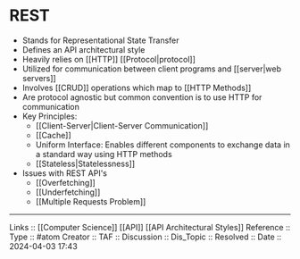 # REST

- Stands for Representational State Transfer
- Defines an API architectural style
- Heavily relies on [[HTTP]] [[Protocol|protocol]]
- Utilized for communication between client programs and [[server|web servers]]
- Involves [[CRUD]] operations which map to [[HTTP Methods]]
- Are protocol agnostic but common convention is to use HTTP for communication
- Key Principles:
	- [[Client-Server|Client-Server Communication]]
	- [[Cache]]
	- Uniform Interface: Enables different components to exchange data in a standard way using HTTP methods
	- [[Stateless|Statelessness]]
- Issues with REST API's
	- [[Overfetching]]
	- [[Underfetching]]
	- [[Multiple Requests Problem]]

---
Links :: [[Computer Science]] [[API]] [[API Architectural Styles]]
Reference ::
Type :: #atom
Creator ::
TAF ::
Discussion ::
Dis_Topic :: 
Resolved ::
Date :: 2024-04-03 17:43

